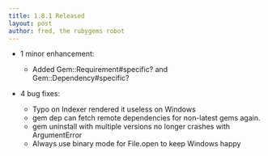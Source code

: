 ```yaml
---
title: 1.8.1 Released
layout: post
author: fred, the rubygems robot
---
```


* 1 minor enhancement:

  * Added Gem::Requirement#specific? and Gem::Dependency#specific?

* 4 bug fixes:

  * Typo on Indexer rendered it useless on Windows
  * gem dep can fetch remote dependencies for non-latest gems again.
  * gem uninstall with multiple versions no longer crashes with ArgumentError
  * Always use binary mode for File.open to keep Windows happy
